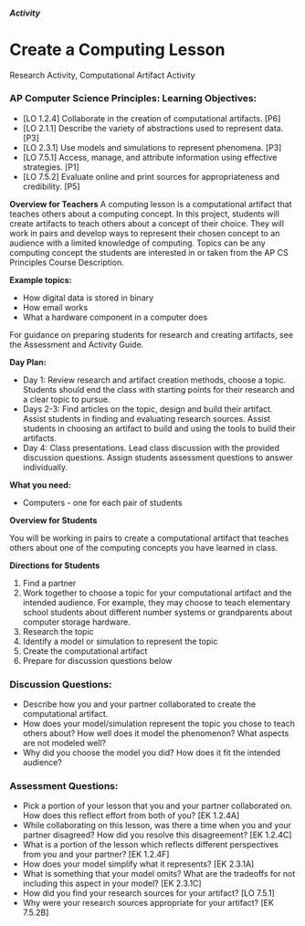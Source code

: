 ##### Activity
# Create a Computing Lesson
Research Activity, Computational Artifact Activity

### AP Computer Science Principles: Learning Objectives:
- [LO 1.2.4] Collaborate in the creation of computational artifacts. [P6]
- [LO 2.1.1] Describe the variety of abstractions used to represent data. [P3]
- [LO 2.3.1] Use models and simulations to represent phenomena. [P3]
- [LO 7.5.1] Access, manage, and attribute information using effective strategies. [P1]
- [LO 7.5.2] Evaluate online and print sources for appropriateness and credibility. [P5]

**Overview for Teachers**
A computing lesson is a computational artifact that teaches others about a computing concept. In this project, students will create artifacts to teach others about a concept of their choice. They will work in pairs and develop ways to represent their chosen concept to an audience with a limited knowledge of computing. Topics can be any computing concept the students are interested in or taken from the AP CS Principles Course Description.

**Example topics:**
* How digital data is stored in binary
* How email works
* What a hardware component in a computer does

For guidance on preparing students for research and creating artifacts, see the Assessment and Activity Guide.

**Day Plan:**
* Day 1: Review research and artifact creation methods, choose a topic. Students should end the class with starting points for their research and a clear topic to pursue.
* Days 2-3: Find articles on the topic, design and build their artifact. Assist students in finding and evaluating research sources. Assist students in choosing an artifact to build and using the tools to build their artifacts.
* Day 4: Class presentations. Lead class discussion with the provided discussion questions. Assign students assessment questions to answer individually.

**What you need:**
* Computers - one for each pair of students

**Overview for Students**

You will be working in pairs to create a computational artifact that teaches others about one of the computing concepts you have learned in class.

**Directions for Students**
1. Find a partner
1. Work together to choose a topic for your computational artifact and the intended audience. For example, they may choose to teach elementary school students about different number systems or grandparents about computer storage hardware. 
1. Research the topic
1. Identify a model or simulation to represent the topic
1. Create the computational artifact
1. Prepare for discussion questions below


### Discussion Questions:
- Describe how you and your partner collaborated to create the computational artifact.
- How does your model/simulation represent the topic you chose to teach others about? How well does it model the phenomenon? What aspects are not modeled well?
- Why did you choose the model you did? How does it fit the intended audience?

### Assessment Questions:
- Pick a portion of your lesson that you and your partner collaborated on. How does this reflect effort from both of you? [EK 1.2.4A]
- While collaborating on this lesson, was there a time when you and your partner disagreed? How did you resolve this disagreement? [EK 1.2.4C]
- What is a portion of the lesson which reflects different perspectives from you and your partner? [EK 1.2.4F]
- How does your model simplify what it represents? [EK 2.3.1A]
- What is something that your model omits? What are the tradeoffs for not including this aspect in your model? [EK 2.3.1C]
- How did you find your research sources for your artifact? [LO 7.5.1]
- Why were your research sources appropriate for your artifact? [EK 7.5.2B]

